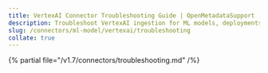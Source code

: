 ```yaml
---
title: VertexAI Connector Troubleshooting Guide | OpenMetadataSupport
description: Troubleshoot VertexAI ingestion for ML models, deployments, or lineage gaps in pipeline tracking.
slug: /connectors/ml-model/vertexai/troubleshooting
collate: true
---
```


{% partial file="/v1.7/connectors/troubleshooting.md" /%}
